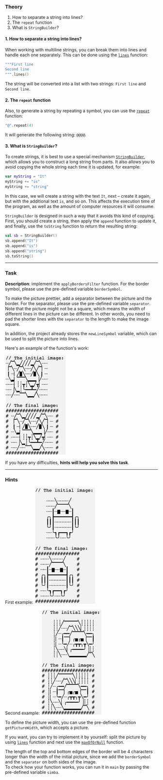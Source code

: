 ### Theory

1. How to separate a string into lines?
2. The `repeat` function
3. What is `StringBuilder`?

#### 1. How to separate a string into lines?

When working with multiline strings, you can break them into lines and handle each one separately. 
This can be done using the [`lines`](https://kotlinlang.org/api/latest/jvm/stdlib/kotlin.text/lines.html) function:
```kotlin
"""First line
Second line
""".lines()
```
The string will be converted into a list with two strings: `First line` and `Second line`.

#### 2. The `repeat` function

Also, to generate a string by repeating a symbol, you can use the [`repeat`](https://kotlinlang.org/api/latest/jvm/stdlib/kotlin.text/repeat.html) function:
```kotlin
"@".repeat(4)
```
It will generate the following string: `@@@@`.

#### 3. What is `StringBuilder`?

To create strings, it is best to use a special mechanism [`StringBuilder`](https://kotlinlang.org/api/latest/jvm/stdlib/kotlin.text/-string-builder/), 
which allows you to construct a long string from parts.
It also allows you to avoid copying the whole string each time it is updated, for example:
```kotlin
var myString = "It"
myString += "is"
myString += "string"
```
In this case, we will create a string with the text `It`, next – create it again, but with the additional text `is`, and so on.
This affects the execution time of the program, as well as the amount of computer resources it will 
consume.

`StringBuilder` is designed in such a way that it avoids this kind of copying. 
First, you should create a string, then apply the `append` function to update it, 
and finally, use the `toString` function to return the resulting string:
```kotlin
val sb = StringBuilder()
sb.append("It")
sb.append("is")
sb.append("string")
sb.toString()
```
___

### Task

**Description**: implement the `applyBordersFilter` function. 
For the border symbol, please use the pre-defined variable `borderSymbol`.

To make the picture prettier, add a separator between the picture and the border.
For the separator, please use the pre-defined variable `separator`.
Note that the picture might not be a square, which means the width of different lines in the picture can be different.
In other words, you need to pad the shorter lines with the `separator` to the length to make the image square.

In addition, the project already stores the `newLineSymbol` variable, which can be used to split the picture into lines.

Here's an example of the function's work:
<p>
    <img src="../../utils/src/main/resources/images/part1/almost.done/when_hint_1.png" alt="Example of the function's work" width="200"/>
</p>


If you have any difficulties, **hints will help you solve this task**.

----

### Hints

<div class="hint" title="Several examples how applyBordersFilter function should work">

First example:
<img src="../../utils/src/main/resources/images/part1/almost.done/examples/borders/android.png" alt="Example of the function's work" width="200"/>

Second example:
<img src="../../utils/src/main/resources/images/part1/almost.done/examples/borders/monkey.png" alt="Example of the function's work" width="200"/>

</div>


<div class="hint" title="Help with determining the width of a picture">
  To define the picture width, you can use the pre-defined function <code>getPictureWidth</code>, which accepts a picture.
  
  If you want, you can try to implement it by yourself: split the picture by using <a href="https://kotlinlang.org/api/latest/jvm/stdlib/kotlin.text/lines.html"><code>lines</code></a> function 
  and next use the <a href="https://kotlinlang.org/api/latest/jvm/stdlib/kotlin.text/max-of-or-null.html"><code>maxOfOrNull</code></a> function.   
</div>

<div class="hint" title="The length of the top and bottom edges">
    The length of the top and bottom edges of the border will be 4 characters longer than the width of the initial picture, 
    since we add the <code>borderSymbol</code> and the <code>separator</code> on both sides of the image.
</div>

<div class="hint" title="Pre-defined variable to check your code">
   To check how your function works, you can run it in <code>main</code> by passing the pre-defined variable <code>simba</code>.
</div>
